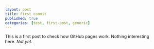 ```yaml
---
layout: post
title: First commit
published: true
categories: [test, first-post, generic]
---
```

This is a first post to check how GitHub pages work. Nothing interesting here. *Not yet.*
